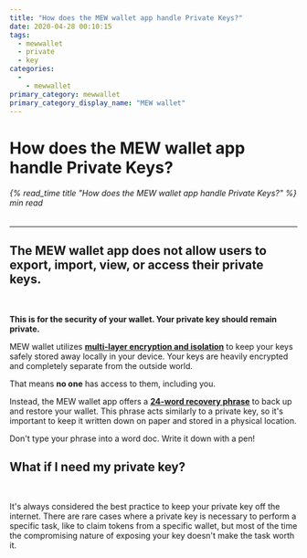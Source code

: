 ```yaml
---
title: "How does the MEW wallet app handle Private Keys?"
date: 2020-04-28 00:10:15
tags:
  - mewwallet
  - private
  - key
categories:
  - 
    - mewwallet
primary_category: mewwallet
primary_category_display_name: "MEW wallet"
---
```


# **How does the MEW wallet app handle Private Keys?**

###### {% read_time title "How does the MEW wallet app handle Private Keys?" %} min read

* * *

## The MEW wallet app **does not allow** users to export, import, view, or access their private keys.

<br>

**This is for the security of your wallet. Your private key should remain private.**

MEW wallet utilizes [**multi-layer encryption and isolation**](/@@@@@@/mewwallet/mewwallet-security/) to keep your keys safely stored away locally in your device. Your keys are heavily encrypted and completely separate from the outside world.

That means **no one** has access to them, including you.

Instead, the MEW wallet app offers a [**24-word recovery phrase**](/@@@@@@/security-and-privacy/what-is-a-mnemonic-phrase/) to back up and restore your wallet. This phrase acts similarly to a private key, so it's important to keep it written down on paper and stored in a physical location.

Don't type your phrase into a word doc. Write it down with a pen!

## **What if I need my private key?**

<br>

It's always considered the best practice to keep your private key off the internet. There are rare cases where a private key is necessary to perform a specific task, like to claim tokens from a specific wallet, but most of the time the compromising nature of exposing your key doesn't make the task worth it.
